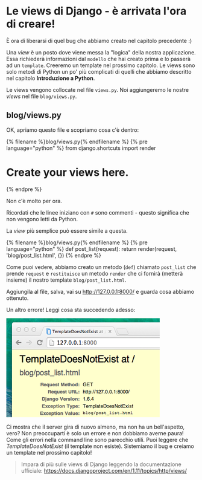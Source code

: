 # Le views di Django - è arrivata l'ora di creare!

È ora di liberarsi di quel bug che abbiamo creato nel capitolo precedente :)

Una *view* è un posto dove viene messa la "logica" della nostra applicazione. Essa richiederà informazioni dal `modello` che hai creato prima e lo passerà ad un `template`. Creeremo un template nel prossimo capitolo. Le views sono solo metodi di Python un po' più complicati di quelli che abbiamo descritto nel capitolo **Introduzione a Python**.

Le views vengono collocate nel file `views.py`. Noi aggiungeremo le nostre *views* nel file `blog/views.py`.

## blog/views.py

OK, apriamo questo file e scopriamo cosa c'è dentro:

{% filename %}blog/views.py{% endfilename %}
{% pre language="python" %}
from django.shortcuts import render

# Create your views here.
{% endpre %}

Non c'è molto per ora.

Ricordati che le linee iniziano con `#` sono commenti - questo significa che non vengono letti da Python.

La *view* più semplice può essere simile a questa.

{% filename %}blog/views.py{% endfilename %}
{% pre language="python" %}
def post_list(request):
    return render(request, 'blog/post_list.html', {})
{% endpre %}

Come puoi vedere, abbiamo creato un metodo (`def`) chiamato `post_list` che prende `request` e `restituisce` un metodo `render` che ci fornirà (metterà insieme) il nostro template `blog/post_list.html`.

Aggiungila al file, salva, vai su http://127.0.0.1:8000/ e guarda cosa abbiamo ottenuto.

Un altro errore! Leggi cosa sta succedendo adesso:

![Error](images/error.png)

Ci mostra che il server gira di nuovo almeno, ma non ha un bell'aspetto, vero? Non preoccuparti è solo un errore e non dobbiamo averne paura! Come gli errori nella command line sono parecchio utili. Puoi leggere che *TemplateDoesNotExist* (il template non esiste). Sistemiamo il bug e creiamo un template nel prossimo capitolo!

> Impara di più sulle views di Django leggendo la documentazione ufficiale: https://docs.djangoproject.com/en/1.11/topics/http/views/